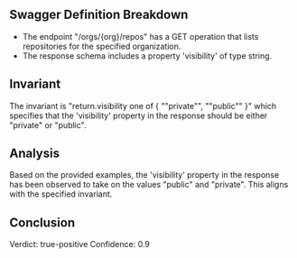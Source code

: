 ## Swagger Definition Breakdown
- The endpoint "/orgs/{org}/repos" has a GET operation that lists repositories for the specified organization.
- The response schema includes a property 'visibility' of type string.

## Invariant
The invariant is "return.visibility one of { ""private"", ""public"" }" which specifies that the 'visibility' property in the response should be either "private" or "public".

## Analysis
Based on the provided examples, the 'visibility' property in the response has been observed to take on the values "public" and "private". This aligns with the specified invariant.

## Conclusion
Verdict: true-positive
Confidence: 0.9

